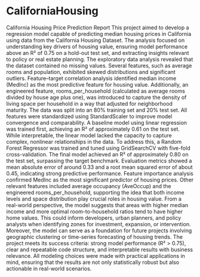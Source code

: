 # CaliforniaHousing
California Housing Price Prediction Report
This project aimed to develop a regression model capable of predicting median housing prices
in California using data from the California Housing Dataset. The analysis focused on
understanding key drivers of housing value, ensuring model performance above an R² of 0.75
on a hold-out test set, and extracting insights relevant to policy or real estate planning.
The exploratory data analysis revealed that the dataset contained no missing values. Several
features, such as average rooms and population, exhibited skewed distributions and significant
outliers. Feature–target correlation analysis identified median income (MedInc) as the most
predictive feature for housing value. Additionally, an engineered feature,
rooms_per_household (calculated as average rooms divided by house age plus one), was
introduced to capture the density of living space per household in a way that adjusted for
neighborhood maturity.
The data was split into an 80% training set and 20% test set. All features were standardized
using StandardScaler to improve model convergence and comparability. A baseline model
using linear regression was trained first, achieving an R² of approximately 0.61 on the test set.
While interpretable, the linear model lacked the capacity to capture complex, nonlinear
relationships in the data.
To address this, a Random Forest Regressor was trained and tuned using GridSearchCV with
five-fold cross-validation. The final model achieved an R² of approximately 0.80 on the test set,
surpassing the target benchmark. Evaluation metrics showed a mean absolute error of around
0.33 and a root mean squared error of about 0.45, indicating strong predictive performance.
Feature importance analysis confirmed MedInc as the most significant predictor of housing
prices. Other relevant features included average occupancy (AveOccup) and the engineered
rooms_per_household, supporting the idea that both income levels and space distribution
play crucial roles in housing value.
From a real-world perspective, the model suggests that areas with higher median income and
more optimal room-to-household ratios tend to have higher home values. This could inform
developers, urban planners, and policy analysts when identifying zones for investment,
expansion, or intervention. Moreover, the model can serve as a foundation for future projects
involving geographic clustering or time-series forecasting of housing trends.
The project meets its success criteria: strong model performance (R² > 0.75), clear and
repeatable code structure, and interpretable results with business relevance. All modeling
choices were made with practical applications in mind, ensuring that the results are not only
statistically robust but also actionable in real-world scenarios.
